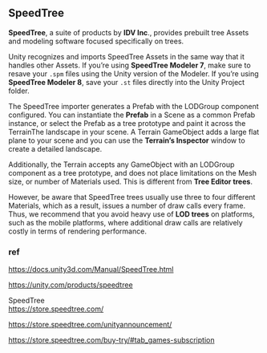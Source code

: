 ## SpeedTree
**SpeedTree**, a suite of products by **IDV Inc**., provides prebuilt tree Assets and modeling software focused specifically on trees.

Unity recognizes and imports SpeedTree Assets in the same way that it handles other Assets. If you’re using **SpeedTree Modeler 7**, make sure to resave your `.spm` files using the Unity version of the Modeler. If you’re using **SpeedTree Modeler 8**, save your `.st` files directly into the Unity Project folder.

The SpeedTree importer generates a Prefab with the LODGroup component configured. You can instantiate the **Prefab** in a Scene as a common Prefab instance, or select the Prefab as a tree prototype and paint it across the TerrainThe landscape in your scene. A Terrain GameObject adds a large flat plane to your scene and you can use the **Terrain’s Inspector** window to create a detailed landscape. 


Additionally, the Terrain accepts any GameObject with an LODGroup component as a tree prototype, and does not place limitations on the Mesh size, or number of Materials used. This is different from **Tree Editor trees**.

However, be aware that SpeedTree trees usually use three to four different Materials, which as a result, issues a number of draw calls every frame. Thus, we recommend that you avoid heavy use of **LOD trees** on platforms, such as the mobile platforms, where additional draw calls are relatively costly in terms of rendering performance. 



### ref 
https://docs.unity3d.com/Manual/SpeedTree.html

https://unity.com/products/speedtree

SpeedTree \
https://store.speedtree.com/

https://store.speedtree.com/unityannouncement/

https://store.speedtree.com/buy-try/#tab_games-subscription
